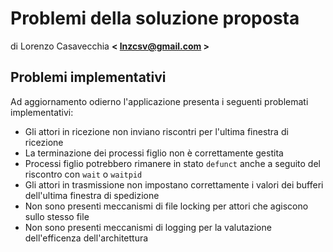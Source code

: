 # Problemi della soluzione proposta
di Lorenzo Casavecchia **< <lnzcsv@gmail.com> >**
## Problemi implementativi
Ad aggiornamento odierno l'applicazione presenta i seguenti problemati implementativi:
- Gli attori in ricezione non inviano riscontri per l'ultima finestra di ricezione
- La terminazione dei processi figlio non è correttamente gestita
- Processi figlio potrebbero rimanere in stato `defunct` anche a seguito del riscontro con `wait` o `waitpid`
- Gli attori in trasmissione non impostano correttamente i valori dei bufferi dell'ultima finestra di spedizione
- Non sono presenti meccanismi di file locking per attori che agiscono sullo stesso file
- Non sono presenti meccanismi di logging per la valutazione dell'efficenza dell'architettura 
